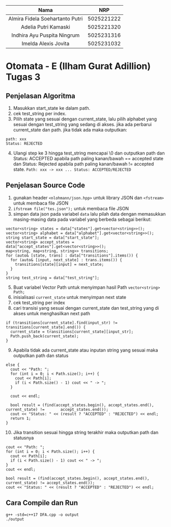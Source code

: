   | Nama                      | NRP        |
  |:-------------------------:|:----------:|
  | Almira Fidela Soehartanto Putri | 5025221222 |
  | Adelia Putri Kamaski        | 5025221320 |
  | Indhira Ayu Puspita Ningrum | 5025231316 |
  | Imelda Alexis Jovita  | 5025231032 |
  
  # Otomata - E (Ilham Gurat Adillion) Tugas 3

  ## Penjelasan Algoritma
  1. Masukkan start_state ke dalam path.
  2. cek test_string per index.
  3. Pilih state yang sesuai dengan current_state, lalu pilih alphabet yang sesuai dengan test_string yang sedang di akses. jika ada perbarui current_state dan path. jika tidak ada maka outputkan:
```
path: xxx
Status: REJECTED
```
  4. Ulangi step ke 3 hingga test_string mencapai \0 dan outputkan path dan Status: ACCEPTED apabila path paling kanan/bawah == accepted state dan Status: Rejected apabila path paling kanan/bawah != accepted state.
    ```
    Path: xxx -> xxx ...
    Status: ACCEPTED/REJECTED
    ```
  ## Penjelasan Source Code
  1. gunakan header `<nlohmann/json.hpp>` untuk library JSON dan `<fstream>` untuk membaca file JSON
  2. `ifstream file("tes.json");` untuk membaca file JSON
  4. simpan data json pada variabel `data` lalu pilah data dengan memasukkan masing-masing data pada variabel yang berbeda sebagai berikut:
```
vector<string> states = data["states"].get<vector<string>>();
vector<string> alphabet = data["alphabet"].get<vector<string>>();
string start_state = data["start_state"];
vector<string> accept_states = data["accept_states"].get<vector<string>>();
map<string, map<string, string>> transitions;
for (auto& [state, trans] : data["transitions"].items()) {
  for (auto& [input, next_state] : trans.items()) {
    transitions[state][input] = next_state;
  }
}
string test_string = data["test_string"];
```
  5. Buat variabel Vector Path untuk menyimpan hasil Path `vector<string> Path;`
  6.  inisialisasi `current_state` untuk menyimpan next state
  7.  cek test_string per index
  8.  cari transisi yang sesuai dengan current_state dan test_string yang di akses untuk menghasilkan next path
```
if (transitions[current_state].find(input_str) != transitions[current_state].end()) {
  current_state = transitions[current_state][input_str];
  Path.push_back(current_state);
}
```
  9. Apabila tidak ada current_state atau inputan string yang sesuai maka outputkan path dan status
```
else {
  cout << "Path: ";
  for (int i = 0; i < Path.size(); i++) {
    cout << Path[i];
    if (i < Path.size() - 1) cout << " -> ";
  }

  cout << endl;

  bool result = (find(accept_states.begin(), accept_states.end(), current_state) !=       accept_states.end());
  cout << "Status: " << (result ? "ACCEPTED" : "REJECTED") << endl;
  return 1;
}
```
  10. Jika transition sesuai hingga string terakhir maka outputkan path dan statusnya
```
cout << "Path: ";
for (int i = 0; i < Path.size(); i++) {
  cout << Path[i];
  if (i < Path.size() - 1) cout << " -> ";
}
cout << endl;

bool result = (find(accept_states.begin(), accept_states.end(), current_state) != accept_states.end());
cout << "Status: " << (result ? "ACCEPTED" : "REJECTED") << endl;
```
## Cara Compile dan Run
```
g++ -std=c++17 DFA.cpp -o output
./output
```
      

